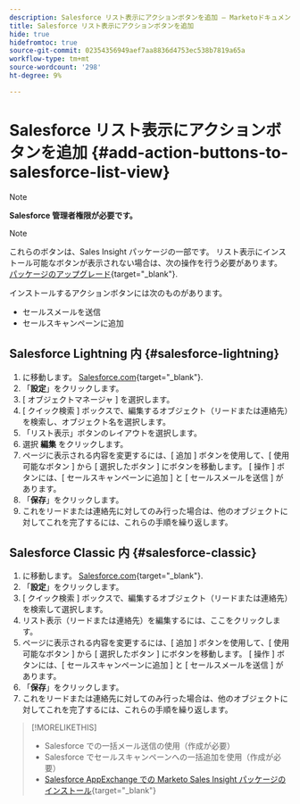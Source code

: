 ```yaml
---
description: Salesforce リスト表示にアクションボタンを追加 — Marketoドキュメント — 製品ドキュメント
title: Salesforce リスト表示にアクションボタンを追加
hide: true
hidefromtoc: true
source-git-commit: 02354356949aef7aa8836d4753ec538b7819a65a
workflow-type: tm+mt
source-wordcount: '298'
ht-degree: 9%

---
```


# Salesforce リスト表示にアクションボタンを追加 {#add-action-buttons-to-salesforce-list-view}

>[!NOTE]
>
>**Salesforce 管理者権限が必要です。**

>[!NOTE]
>
>これらのボタンは、Sales Insight パッケージの一部です。 リスト表示にインストール可能なボタンが表示されない場合は、次の操作を行う必要があります。 [パッケージのアップグレード](/help/marketo/product-docs/marketo-sales-insight/msi-for-salesforce/upgrading/upgrading-your-msi-package.md){target="_blank"}.

インストールするアクションボタンには次のものがあります。

* セールスメールを送信
* セールスキャンペーンに追加

## Salesforce Lightning 内 {#salesforce-lightning}

1. に移動します。 [Salesforce.com](https://salesforce.com){target="_blank"}.
1. 「**設定**」をクリックします。
1. [ オブジェクトマネージャ ] を選択します。
1. [ クイック検索 ] ボックスで、編集するオブジェクト（リードまたは連絡先）を検索し、オブジェクト名を選択します。
1. 「リスト表示」ボタンのレイアウトを選択します。
1. 選択 **編集** をクリックします。
1. ページに表示される内容を変更するには、[ 追加 ] ボタンを使用して、[ 使用可能なボタン ] から [ 選択したボタン ] にボタンを移動します。 [ 操作 ] ボタンには、[ セールスキャンペーンに追加 ] と [ セールスメールを送信 ] があります。
1. 「**保存**」をクリックします。
1. これをリードまたは連絡先に対してのみ行った場合は、他のオブジェクトに対してこれを完了するには、これらの手順を繰り返します。

## Salesforce Classic 内 {#salesforce-classic}

1. に移動します。 [Salesforce.com](https://salesforce.com){target="_blank"}.
1. 「**設定**」をクリックします。
1. [ クイック検索 ] ボックスで、編集するオブジェクト（リードまたは連絡先）を検索して選択します。
1. リスト表示（リードまたは連絡先）を編集するには、ここをクリックします。
1. ページに表示される内容を変更するには、[ 追加 ] ボタンを使用して、[ 使用可能なボタン ] から [ 選択したボタン ] にボタンを移動します。 [ 操作 ] ボタンには、[ セールスキャンペーンに追加 ] と [ セールスメールを送信 ] があります。
1. 「**保存**」をクリックします。
1. これをリードまたは連絡先に対してのみ行った場合は、他のオブジェクトに対してこれを完了するには、これらの手順を繰り返します。

>[!MORELIKETHIS]
>
>* Salesforce での一括メール送信の使用（作成が必要）
>* Salesforce でセールスキャンペーンへの一括追加を使用（作成が必要）
>* [Salesforce AppExchange での Marketo Sales Insight パッケージのインストール](/help/marketo/product-docs/marketo-sales-insight/msi-for-salesforce/installation/install-marketo-sales-insight-package-in-salesforce-appexchange.md){target="_blank"}
